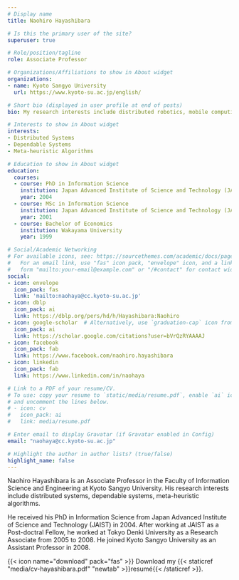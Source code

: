 ```yaml
---
# Display name
title: Naohiro Hayashibara

# Is this the primary user of the site?
superuser: true

# Role/position/tagline
role: Associate Professor

# Organizations/Affiliations to show in About widget
organizations:
- name: Kyoto Sangyo University
  url: https://www.kyoto-su.ac.jp/english/

# Short bio (displayed in user profile at end of posts)
bio: My research interests include distributed robotics, mobile computing and programmable matter.

# Interests to show in About widget
interests:
- Distributed Systems
- Dependable Systems
- Meta-heuristic Algorithms

# Education to show in About widget
education:
  courses:
  - course: PhD in Information Science
    institution: Japan Advanced Institute of Science and Technology (JAIST)
    year: 2004
  - course: MSc in Information Science
    institution: Japan Advanced Institute of Science and Technology (JAIST)
    year: 2001
  - course: Bachelor of Economics
    institution: Wakayama University
    year: 1999

# Social/Academic Networking
# For available icons, see: https://sourcethemes.com/academic/docs/page-builder/#icons
#   For an email link, use "fas" icon pack, "envelope" icon, and a link in the
#   form "mailto:your-email@example.com" or "/#contact" for contact widget.
social:
- icon: envelope
  icon_pack: fas
  link: 'mailto:naohaya@cc.kyoto-su.ac.jp'
- icon: dblp
  icon_pack: ai
  link: https://dblp.org/pers/hd/h/Hayashibara:Naohiro
- icon: google-scholar  # Alternatively, use `graduation-cap` icon from `ai` icon pack
  icon_pack: ai 
  link: https://scholar.google.com/citations?user=bVrQzRYAAAAJ
- icon: facebook
  icon_pack: fab
  link: https://www.facebook.com/naohiro.hayashibara
- icon: linkedin
  icon_pack: fab
  link: https://www.linkedin.com/in/naohaya

# Link to a PDF of your resume/CV.
# To use: copy your resume to `static/media/resume.pdf`, enable `ai` icons in `params.toml`, 
# and uncomment the lines below.
# - icon: cv
#   icon_pack: ai
#   link: media/resume.pdf

# Enter email to display Gravatar (if Gravatar enabled in Config)
email: "naohaya@cc.kyoto-su.ac.jp"

# Highlight the author in author lists? (true/false)
highlight_name: false
---
```


Naohiro Hayashibara is an Associate Professor in the Faculty of Information Science and Engineering at Kyoto Sangyo University. His research interests include distributed systems, dependable systems, meta-heuristic algorithms. 

He received his PhD in Information Science from Japan Advanced Institute of Science and Technology (JAIST) in 2004. After working at JAIST as a Post-doctral Fellow, he worked at Tokyo Denki University as a Research Associate from 2005 to 2008. He joined Kyoto Sangyo University as an Assistant Professor in 2008.


{{< icon name="download" pack="fas" >}} Download my {{< staticref "media/cv-hayashibara.pdf" "newtab" >}}resumé{{< /staticref >}}.
